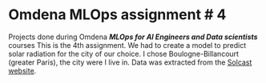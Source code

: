 # Omdena MLOps assignment # 4

Projects done during Omdena ***MLOps for AI Engineers and Data scientists*** courses
This is the 4th assignment. We had to create a model to predict solar radiation for the city of our choice.
I chose Boulogne-Billancourt (greater Paris), the city were I live in.
Data was extracted from the [Solcast website](https://solcast.com/).

